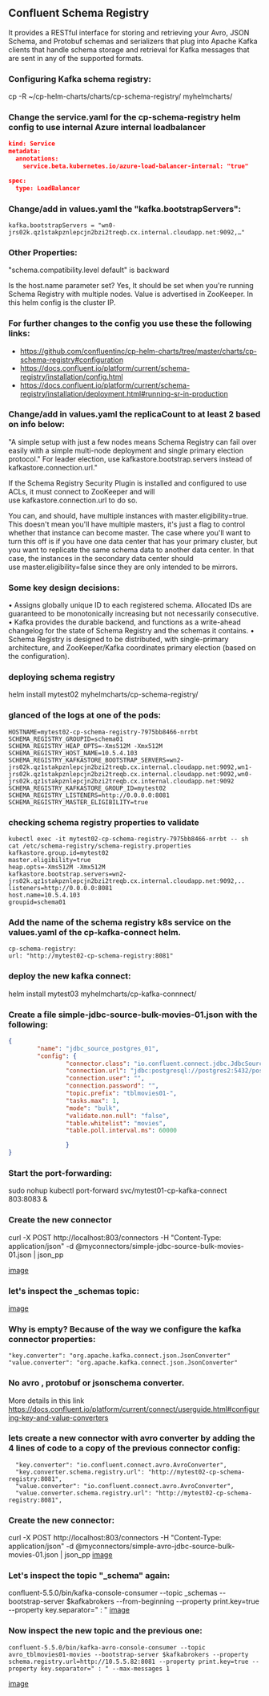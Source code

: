 ## Confluent Schema Registry
It provides a RESTful interface for storing and retrieving your Avro, JSON Schema, and Protobuf schemas and serializers that plug into Apache Kafka clients that handle schema storage and retrieval for Kafka messages that are sent in any of the supported formats.

### Configuring Kafka schema registry:
cp -R ~/cp-helm-charts/charts/cp-schema-registry/ myhelmcharts/

### Change the service.yaml for the cp-schema-registry helm config to use internal Azure internal loadbalancer
```json
kind: Service
metadata:
  annotations:
    service.beta.kubernetes.io/azure-load-balancer-internal: "true"

spec:
  type: LoadBalancer
```
### Change/add in values.yaml the "kafka.bootstrapServers":
```
kafka.bootstrapServers = "wn0-jrs02k.qz1stakpznlepcjn2bzi2treqb.cx.internal.cloudapp.net:9092,…"
```
### Other Properties:
"schema.compatibility.level default" is backward

Is the host.name parameter set? Yes, It should be set when you're running Schema Registry with multiple nodes. Value is advertised in ZooKeeper. In this helm config is the cluster IP. 

### For further changes to the config you use these the following links:
- https://github.com/confluentinc/cp-helm-charts/tree/master/charts/cp-schema-registry#configuration
- https://docs.confluent.io/platform/current/schema-registry/installation/config.html
- https://docs.confluent.io/platform/current/schema-registry/installation/deployment.html#running-sr-in-production

### Change/add in values.yaml the replicaCount to at least 2 based on info below:
"A simple setup with just a few nodes means Schema Registry can fail over easily with a simple multi-node deployment and single primary election protocol." For leader election, use kafkastore.bootstrap.servers instead of kafkastore.connection.url."

If the Schema Registry Security Plugin is installed and configured to use ACLs, it must connect to ZooKeeper and will use kafkastore.connection.url to do so.

You can, and should, have multiple instances with master.eligibility=true. This doesn't mean you'll have multiple masters, it's just a flag to control whether that instance can become master. The case where you'll want to turn this off is if you have one data center that has your primary cluster, but you want to replicate the same schema data to another data center. In that case, the instances in the secondary data center should use master.eligibility=false since they are only intended to be mirrors.

### Some key design decisions:
• Assigns globally unique ID to each registered schema. Allocated IDs are guaranteed to be monotonically increasing but not necessarily consecutive.
• Kafka provides the durable backend, and functions as a write-ahead changelog for the state of Schema Registry and the schemas it contains.
• Schema Registry is designed to be distributed, with single-primary architecture, and ZooKeeper/Kafka coordinates primary election (based on the configuration).

### deploying schema registry
helm install mytest02 myhelmcharts/cp-schema-registry/

### glanced of the logs at one of the pods:
```
HOSTNAME=mytest02-cp-schema-registry-7975bb8466-nrrbt
SCHEMA_REGISTRY_GROUPID=schema01
SCHEMA_REGISTRY_HEAP_OPTS=-Xms512M -Xmx512M
SCHEMA_REGISTRY_HOST_NAME=10.5.4.103
SCHEMA_REGISTRY_KAFKASTORE_BOOTSTRAP_SERVERS=wn2-jrs02k.qz1stakpznlepcjn2bzi2treqb.cx.internal.cloudapp.net:9092,wn1-jrs02k.qz1stakpznlepcjn2bzi2treqb.cx.internal.cloudapp.net:9092,wn0-jrs02k.qz1stakpznlepcjn2bzi2treqb.cx.internal.cloudapp.net:9092
SCHEMA_REGISTRY_KAFKASTORE_GROUP_ID=mytest02
SCHEMA_REGISTRY_LISTENERS=http://0.0.0.0:8081
SCHEMA_REGISTRY_MASTER_ELIGIBILITY=true
```
### checking schema registry properties to validate
```
kubectl exec -it mytest02-cp-schema-registry-7975bb8466-nrrbt -- sh
cat /etc/schema-registry/schema-registry.properties
kafkastore.group.id=mytest02
master.eligibility=true
heap.opts=-Xms512M -Xmx512M
kafkastore.bootstrap.servers=wn2-jrs02k.qz1stakpznlepcjn2bzi2treqb.cx.internal.cloudapp.net:9092,..
listeners=http://0.0.0.0:8081
host.name=10.5.4.103
groupid=schema01
```
### Add the name of the schema registry k8s service on the values.yaml of the cp-kafka-connect helm.
```
cp-schema-registry:
url: "http://mytest02-cp-schema-registry:8081"
```
### deploy the new kafka connect:
helm install mytest03 myhelmcharts/cp-kafka-connnect/

### Create a file simple-jdbc-source-bulk-movies-01.json with the following: 
```json
{
        "name": "jdbc_source_postgres_01",
        "config": {
                "connector.class": "io.confluent.connect.jdbc.JdbcSourceConnector",
                "connection.url": "jdbc:postgresql://postgres2:5432/postgresdb",
                "connection.user": "",
                "connection.password": "",
                "topic.prefix": "tblmovies01-",
                "tasks.max": 1,
                "mode": "bulk",
                "validate.non.null": "false",
                "table.whitelist": "movies",
                "table.poll.interval.ms": 60000

                }
}
```
### Start the port-forwarding:
sudo nohup kubectl port-forward svc/mytest01-cp-kafka-connect 803:8083 &

### Create the new connector
curl -X POST http://localhost:803/connectors -H "Content-Type: application/json" -d @myconnectors/simple-jdbc-source-bulk-movies-01.json | json_pp

[image](../images/cp-sch-reg-01.jpg)

### let's inspect the _schemas topic:
[image](../images/cp-sch-reg-02.png)
### Why is empty? Because of the way we configure the kafka connector properties:
```
"key.converter": "org.apache.kafka.connect.json.JsonConverter"
"value.converter": "org.apache.kafka.connect.json.JsonConverter"
```
### No avro , protobuf or jsonschema converter.
More details in this link https://docs.confluent.io/platform/current/connect/userguide.html#configuring-key-and-value-converters

### lets create a new connector with avro converter by adding the 4 lines of code to a copy of the previous connector config:
```
  "key.converter": "io.confluent.connect.avro.AvroConverter",
  "key.converter.schema.registry.url": "http://mytest02-cp-schema-registry:8081",
  "value.converter": "io.confluent.connect.avro.AvroConverter",
  "value.converter.schema.registry.url": "http://mytest02-cp-schema-registry:8081",
```
### Create the new connector:
curl -X POST http://localhost:803/connectors -H "Content-Type: application/json" -d @myconnectors/simple-avro-jdbc-source-bulk-movies-01.json | json_pp
[image](../images/cp-sch-reg-03.jpg)

### Let's inspect the topic "_schema" again:
confluent-5.5.0/bin/kafka-console-consumer --topic _schemas --bootstrap-server $kafkabrokers --from-beginning --property print.key=true --property key.separator=" : "
[image](../images/cp-sch-reg-04.png)

### Now inspect the new topic and the previous one:
```
confluent-5.5.0/bin/kafka-avro-console-consumer --topic avro_tblmovies01-movies --bootstrap-server $kafkabrokers --property schema.registry.url=http://10.5.5.82:8081 --property print.key=true --property key.separator=" : " --max-messages 1
```
[image](../images/cp-sch-reg-05.png)



